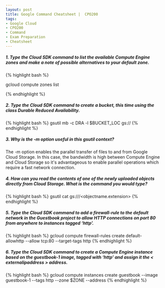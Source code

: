 ```yaml
---
layout: post
title: Google Command Cheatsheet |  CPO200
tags:
- Google Cloud
- CPO200
- Command 
- Exam Preparation
- Cheatsheet
---
```



##### 1. Type the Cloud SDK command to list the available Compute Engine zones and make a note of possible alternatives to your default zone. 

{% highlight bash %}

gcloud compute zones list 

{% endhighlight %}

##### 2. Type the Cloud SDK command to create a bucket, this time using the class Durable Reduced Availability.

{% highlight bash %}
gsutil mb -c DRA -l $BUCKET_LOC gs://<dratestbucket>
{% endhighlight %}

##### 3. Why is the -m option useful in this gsutil context?

The -m option enables the parallel transfer of files to and from Google Cloud Storage. In this case, the bandwidth is high between Compute Engine and Cloud Storage so it's advantageous to enable parallel operations which require a fast network connection.

##### 4. How can you read the contents of one of the newly uploaded objects directly from Cloud Storage. What is the command you would type?

{% highlight bash %}
gsutil cat gs://<dratestbucket>/<objectname.extension>
{% endhighlight %}

##### 5. Type the Cloud SDK command to add a firewall-rule to the default network in the Guestbook project to allow HTTP connections on port 80 from anywhere to instances tagged ‘http’.

{% highlight bash %}
gcloud compute firewall-rules create default-allowhttp --allow tcp:80 --target-tags http
{% endhighlight %}

##### 6. Type the Cloud SDK command to create a Compute Engine instance based on the guestbook-1 image, tagged with ‘http’ and assign it the < externalipaddress > address.

{% highlight bash %}
gcloud compute instances create guestbook --image guestbook-1 --tags http --zone $ZONE --address <externalipaddress>
{% endhighlight %}

